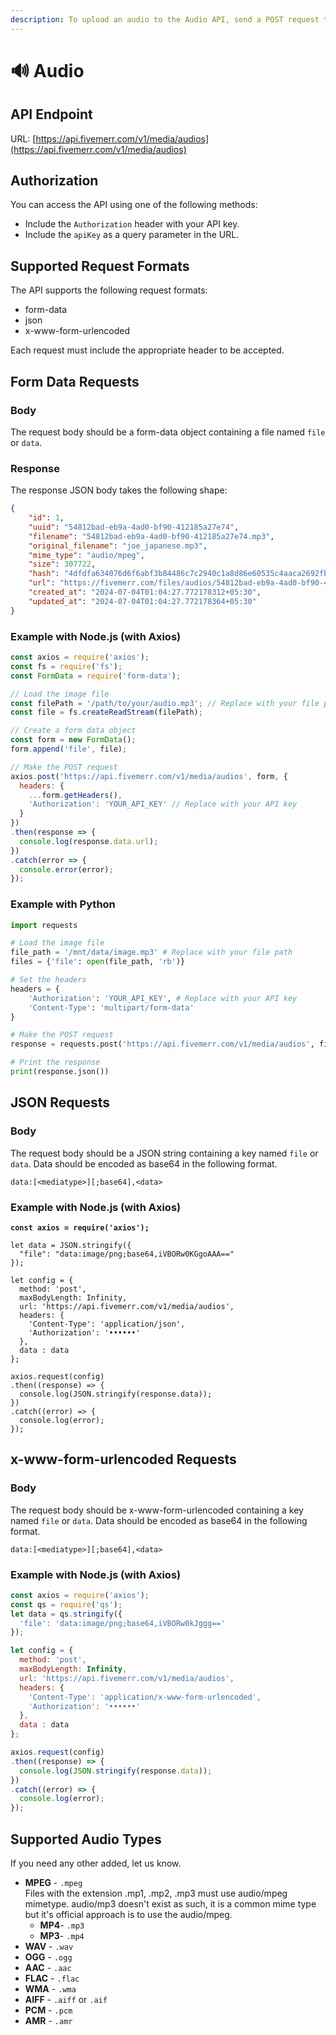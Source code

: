 ```yaml
---
description: To upload an audio to the Audio API, send a POST request to the API endpoint.
---
```


# 🔊 Audio

## API Endpoint

URL: [https://api.fivemerr.com/v1/media/audios](https://api.fivemerr.com/v1/media/audios)

## Authorization

You can access the API using one of the following methods:

* Include the `Authorization` header with your API key.
* Include the `apiKey` as a query parameter in the URL.

## Supported Request Formats

The API supports the following request formats:

* form-data
* json
* x-www-form-urlencoded

Each request must include the appropriate header to be accepted.

## Form Data Requests

### Body

The request body should be a form-data object containing a file named `file` or `data`.&#x20;

### Response

The response JSON body takes the following shape:

```json
{
    "id": 1,
    "uuid": "54812bad-eb9a-4ad0-bf90-412185a27e74",
    "filename": "54812bad-eb9a-4ad0-bf90-412185a27e74.mp3",
    "original_filename": "joe_japanese.mp3",
    "mime_type": "audio/mpeg",
    "size": 307722,
    "hash": "4dfdfa634076d6f6abf3b84486c7c2940c1a8d86e60535c4aaca2692fbb6d650",
    "url": "https://fivemerr.com/files/audios/54812bad-eb9a-4ad0-bf90-412185a27e74.mp3",
    "created_at": "2024-07-04T01:04:27.772178312+05:30",
    "updated_at": "2024-07-04T01:04:27.772178364+05:30"
}
```

### Example with Node.js (with Axios)

```javascript
const axios = require('axios');
const fs = require('fs');
const FormData = require('form-data');

// Load the image file
const filePath = '/path/to/your/audio.mp3'; // Replace with your file path
const file = fs.createReadStream(filePath);

// Create a form data object
const form = new FormData();
form.append('file', file);

// Make the POST request
axios.post('https://api.fivemerr.com/v1/media/audios', form, {
  headers: {
    ...form.getHeaders(),
    'Authorization': 'YOUR_API_KEY' // Replace with your API key
  }
})
.then(response => {
  console.log(response.data.url);
})
.catch(error => {
  console.error(error);
});

```

### Example with Python

```python
import requests

# Load the image file
file_path = '/mnt/data/image.mp3' # Replace with your file path
files = {'file': open(file_path, 'rb')}

# Set the headers
headers = {
    'Authorization': 'YOUR_API_KEY', # Replace with your API key
    'Content-Type': 'multipart/form-data'
}

# Make the POST request
response = requests.post('https://api.fivemerr.com/v1/media/audios', files=files, headers=headers)

# Print the response
print(response.json())

```

## JSON Requests

### Body

The request body should be a JSON string containing a key named `file` or `data`.  Data should be encoded as base64 in the following format.

```
data:[<mediatype>][;base64],<data>
```

### Example with Node.js (with Axios)

<pre class="language-javascript"><code class="lang-javascript"><strong>const axios = require('axios');
</strong>
let data = JSON.stringify({
  "file": "data:image/png;base64,iVBORw0KGgoAAA=="
});

let config = {
  method: 'post',
  maxBodyLength: Infinity,
  url: 'https://api.fivemerr.com/v1/media/audios',
  headers: { 
    'Content-Type': 'application/json', 
    'Authorization': '••••••'
  },
  data : data
};

axios.request(config)
.then((response) => {
  console.log(JSON.stringify(response.data));
})
.catch((error) => {
  console.log(error);
});
</code></pre>

## x-www-form-urlencoded Requests

### Body

The request body should be x-www-form-urlencoded containing a key named `file` or `data`.  Data should be encoded as base64 in the following format.

```
data:[<mediatype>][;base64],<data>
```

### Example with Node.js (with Axios)

```javascript
const axios = require('axios');
const qs = require('qs');
let data = qs.stringify({
  'file': 'data:image/png;base64,iVBORw0kJggg==' 
});

let config = {
  method: 'post',
  maxBodyLength: Infinity,
  url: 'https://api.fivemerr.com/v1/media/audios',
  headers: { 
    'Content-Type': 'application/x-www-form-urlencoded', 
    'Authorization': '••••••'
  },
  data : data
};

axios.request(config)
.then((response) => {
  console.log(JSON.stringify(response.data));
})
.catch((error) => {
  console.log(error);
});
```

## Supported Audio Types

If you need any other added, let us know.

* **MPEG** - `.mpeg`\
  Files with the extension .mp1, .mp2, .mp3 must use audio/mpeg mimetype. audio/mp3 doesn't exist as such, it is a common mime type but it's official approach is to use the audio/mpeg.
  * **MP4**- `.mp3`
  * **MP3**- `.mp4`
* **WAV** - `.wav`
* **OGG** - `.ogg`
* **AAC** - `.aac`
* **FLAC** - `.flac`
* **WMA** - `.wma`
* **AIFF** - `.aiff` or `.aif`
* **PCM** - `.pcm`
* **AMR** - `.amr`
